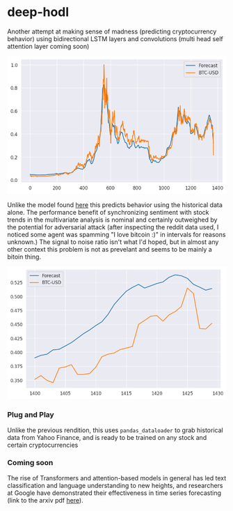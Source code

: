 # deep-hodl
Another attempt at making sense of madness (predicting cryptocurrency behavior) using bidirectional LSTM layers and convolutions (multi head self attention layer coming soon)

![forecast](/images/btc_forecast.png)

Unlike the model found [here](https://github.com/Schlam/LSTM-time-series-forecasting) this predicts behavior using the historical data alone. The performance benefit of synchronizing sentiment with stock trends in the multivariate analysis is nominal and certainly outweighed by the potential for adversarial attack (after inspecting the reddit data used, I noticed some agent was spamming "I love bitcoin :)" in intervals for reasons unknown.) The signal to noise ratio isn't what I'd hoped, but in almost any other context this problem is not as prevelant and seems to be mainly a bitoin thing.

![forecast](/images/btc_forecast2.png)

### Plug and Play
Unlike the previous rendition, this uses ```pandas_dataloader``` to grab historical data from Yahoo Finance, and is ready to be trained on any stock and certain cryptocurrencies

### Coming soon
The rise of Transformers and attention-based models in general has led text classification and language understanding to new heights, and researchers at Google have demonstrated their effectiveness in time series forecasting (link to the arxiv pdf [here](https://arxiv.org/pdf/2001.08317.pdf)).